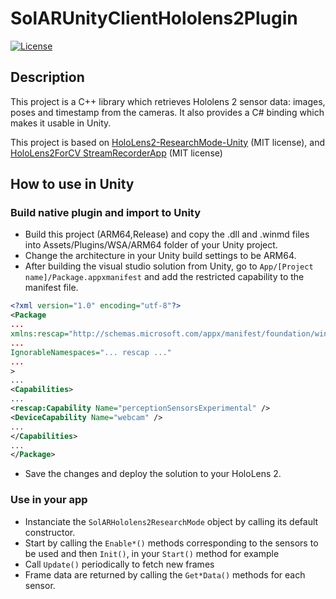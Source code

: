 # SolARUnityClientHololens2Plugin

[![License](https://img.shields.io/github/license/SolARFramework/SolARUnityPlugin?style=flat-square&label=License)](https://www.apache.org/licenses/LICENSE-2.0)

## Description
This project is a C++ library which retrieves Hololens 2 sensor data: images, poses and timestamp from the cameras. It also provides a C# binding which makes it usable in Unity.

This project is based on [HoloLens2-ResearchMode-Unity](https://github.com/petergu684/HoloLens2-ResearchMode-Unity) (MIT license), and [HoloLens2ForCV StreamRecorderApp](https://github.com/microsoft/HoloLens2ForCV/tree/main/Samples/StreamRecorder/StreamRecorderApp) (MIT license)

## How to use in Unity
### Build native plugin and import to Unity
* Build this project (ARM64,Release) and copy the .dll and .winmd files into Assets/Plugins/WSA/ARM64 folder of your Unity project.
* Change the architecture in your Unity build settings to be ARM64.
* After building the visual studio solution from Unity, go to `App/[Project name]/Package.appxmanifest` and add the restricted capability to the manifest file.
```xml
<?xml version="1.0" encoding="utf-8"?>
<Package 
...
xmlns:rescap="http://schemas.microsoft.com/appx/manifest/foundation/windows10/restrictedcapabilities" 
...
IgnorableNamespaces="... rescap ..." 
...
>
... 
<Capabilities>
...
<rescap:Capability Name="perceptionSensorsExperimental" />
<DeviceCapability Name="webcam" />
...
</Capabilities>
...
</Package>
```
* Save the changes and deploy the solution to your HoloLens 2.

### Use in your app
* Instanciate the `SolARHololens2ResearchMode` object by calling its default constructor.
* Start by calling the `Enable*()` methods corresponding to the sensors to be used and then `Init()`, in your `Start()` method for example
* Call `Update()` periodically to fetch new frames
* Frame data are returned by calling the `Get*Data()` methods for each sensor.

